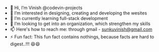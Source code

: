 - 👋 Hi, I’m Vinish @codevin-projects
- 👀 I’m interested in designing, creating and developing the wesites
- 🌱 I’m currently learning full-stack development
- 💞️ I’m looking to get into an organization, which strengthen my skills 
- 📫 Here's how to reach me: through gmail - sunkuvinish@gmail.com 
- ⚡ Fun fact: This fun fact contains nothings, because facts are hard to digest..!!! 😄😄 

<!---
codevin-projects/codevin-projects is a ✨ special ✨ repository because its `README.md` (this file) appears on your GitHub profile.
You can click the Preview link to take a look at your changes.
--->
